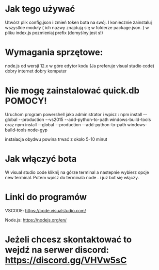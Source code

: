  # Jak tego używać
 
 Utwórz plik config.json i zmień token bota na swój. 
 I koniecznie zainstaluj wszystkie moduły ( ich nazwy  znajdują się w folderze package.json. )
 w pliku index.js pozmieniaj prefix (domyślny jest s!)
 
 
 
 
 # Wymagania sprzętowe:
 node.js od wersji 12.x w góre
 edytor kodu (Ja preferuje visual studio code)
 dobry internet
 dobry komputer
 
 # Nie mogę zainstalować quick.db POMOCY!
 Uruchom program powershell jako administrator i wpisz :
 npm install --global --production --vs2015 --add-python-to-path windows-build-tools  oraz 
npm install --global --production --add-python-to-path windows-build-tools node-gyp 

instalacja obydwu powina trwać z około 5-10 minut

# Jak włączyć bota 

W visual studio code kliknij na górze terminal a nastepnie wybierz opcje new terminal.
Potem wpisz do terminala  node .   i juz bot się włączy.

 
 # Linki do programów 
 VSCODE: https://code.visualstudio.com/
 
 Node.js: https://nodejs.org/en/
 
 # Jeżeli chcesz skontaktować to wejdź na serwer discord: https://discord.gg/VHVw5sC
 
